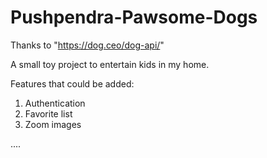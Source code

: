 # Pushpendra-Pawsome-Dogs
Thanks to "https://dog.ceo/dog-api/"

A small toy project to entertain kids in my home.

Features that could be added:
1) Authentication
2) Favorite list
3) Zoom images

....